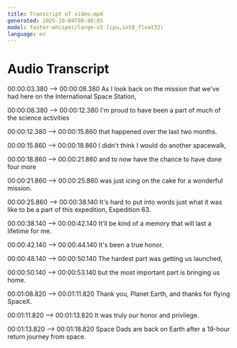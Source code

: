 ```yaml
---
title: Transcript of video.mp4
generated: 2025-10-04T00:46:05
model: faster-whisper/large-v3 (cpu,int8_float32)
language: en
---
```


# Audio Transcript

00:00:03.380 --> 00:00:08.380
As I look back on the mission that we've had here on the International Space Station,

00:00:08.380 --> 00:00:12.380
I'm proud to have been a part of much of the science activities

00:00:12.380 --> 00:00:15.860
that happened over the last two months.

00:00:15.860 --> 00:00:18.860
I didn't think I would do another spacewalk,

00:00:18.860 --> 00:00:21.860
and to now have the chance to have done four more

00:00:21.860 --> 00:00:25.860
was just icing on the cake for a wonderful mission.

00:00:25.860 --> 00:00:38.140
It's hard to put into words just what it was like to be a part of this expedition, Expedition 63.

00:00:38.140 --> 00:00:42.140
It'll be kind of a memory that will last a lifetime for me.

00:00:42.140 --> 00:00:44.140
It's been a true honor.

00:00:48.140 --> 00:00:50.140
The hardest part was getting us launched,

00:00:50.140 --> 00:00:53.140
but the most important part is bringing us home.

00:01:08.820 --> 00:01:11.820
Thank you, Planet Earth, and thanks for flying SpaceX.

00:01:11.820 --> 00:01:13.820
It was truly our honor and privilege.

00:01:13.820 --> 00:01:18.820
Space Dads are back on Earth after a 19-hour return journey from space.
